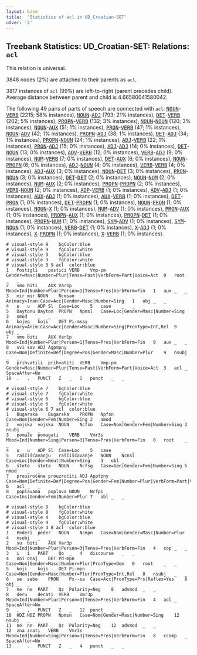 ```yaml
---
layout: base
title:  'Statistics of acl in UD_Croatian-SET'
udver: '2'
---
```


## Treebank Statistics: UD_Croatian-SET: Relations: `acl`

This relation is universal.

3848 nodes (2%) are attached to their parents as `acl`.

3817 instances of `acl` (99%) are left-to-right (parent precedes child).
Average distance between parent and child is 4.66580041580042.

The following 49 pairs of parts of speech are connected with `acl`: <tt><a href="hr_set-pos-NOUN.html">NOUN</a></tt>-<tt><a href="hr_set-pos-VERB.html">VERB</a></tt> (2215; 58% instances), <tt><a href="hr_set-pos-NOUN.html">NOUN</a></tt>-<tt><a href="hr_set-pos-ADJ.html">ADJ</a></tt> (793; 21% instances), <tt><a href="hr_set-pos-DET.html">DET</a></tt>-<tt><a href="hr_set-pos-VERB.html">VERB</a></tt> (202; 5% instances), <tt><a href="hr_set-pos-PROPN.html">PROPN</a></tt>-<tt><a href="hr_set-pos-VERB.html">VERB</a></tt> (132; 3% instances), <tt><a href="hr_set-pos-NOUN.html">NOUN</a></tt>-<tt><a href="hr_set-pos-NOUN.html">NOUN</a></tt> (120; 3% instances), <tt><a href="hr_set-pos-NOUN.html">NOUN</a></tt>-<tt><a href="hr_set-pos-AUX.html">AUX</a></tt> (51; 1% instances), <tt><a href="hr_set-pos-PRON.html">PRON</a></tt>-<tt><a href="hr_set-pos-VERB.html">VERB</a></tt> (47; 1% instances), <tt><a href="hr_set-pos-NOUN.html">NOUN</a></tt>-<tt><a href="hr_set-pos-ADV.html">ADV</a></tt> (42; 1% instances), <tt><a href="hr_set-pos-PROPN.html">PROPN</a></tt>-<tt><a href="hr_set-pos-ADJ.html">ADJ</a></tt> (38; 1% instances), <tt><a href="hr_set-pos-DET.html">DET</a></tt>-<tt><a href="hr_set-pos-ADJ.html">ADJ</a></tt> (34; 1% instances), <tt><a href="hr_set-pos-PROPN.html">PROPN</a></tt>-<tt><a href="hr_set-pos-NOUN.html">NOUN</a></tt> (24; 1% instances), <tt><a href="hr_set-pos-ADJ.html">ADJ</a></tt>-<tt><a href="hr_set-pos-VERB.html">VERB</a></tt> (22; 1% instances), <tt><a href="hr_set-pos-PRON.html">PRON</a></tt>-<tt><a href="hr_set-pos-ADJ.html">ADJ</a></tt> (15; 0% instances), <tt><a href="hr_set-pos-ADJ.html">ADJ</a></tt>-<tt><a href="hr_set-pos-ADJ.html">ADJ</a></tt> (14; 0% instances), <tt><a href="hr_set-pos-DET.html">DET</a></tt>-<tt><a href="hr_set-pos-NOUN.html">NOUN</a></tt> (13; 0% instances), <tt><a href="hr_set-pos-ADV.html">ADV</a></tt>-<tt><a href="hr_set-pos-VERB.html">VERB</a></tt> (12; 0% instances), <tt><a href="hr_set-pos-VERB.html">VERB</a></tt>-<tt><a href="hr_set-pos-ADJ.html">ADJ</a></tt> (9; 0% instances), <tt><a href="hr_set-pos-NUM.html">NUM</a></tt>-<tt><a href="hr_set-pos-VERB.html">VERB</a></tt> (7; 0% instances), <tt><a href="hr_set-pos-DET.html">DET</a></tt>-<tt><a href="hr_set-pos-AUX.html">AUX</a></tt> (6; 0% instances), <tt><a href="hr_set-pos-NOUN.html">NOUN</a></tt>-<tt><a href="hr_set-pos-PROPN.html">PROPN</a></tt> (6; 0% instances), <tt><a href="hr_set-pos-ADJ.html">ADJ</a></tt>-<tt><a href="hr_set-pos-NOUN.html">NOUN</a></tt> (4; 0% instances), <tt><a href="hr_set-pos-VERB.html">VERB</a></tt>-<tt><a href="hr_set-pos-VERB.html">VERB</a></tt> (4; 0% instances), <tt><a href="hr_set-pos-ADJ.html">ADJ</a></tt>-<tt><a href="hr_set-pos-AUX.html">AUX</a></tt> (3; 0% instances), <tt><a href="hr_set-pos-NOUN.html">NOUN</a></tt>-<tt><a href="hr_set-pos-DET.html">DET</a></tt> (3; 0% instances), <tt><a href="hr_set-pos-PRON.html">PRON</a></tt>-<tt><a href="hr_set-pos-NOUN.html">NOUN</a></tt> (3; 0% instances), <tt><a href="hr_set-pos-DET.html">DET</a></tt>-<tt><a href="hr_set-pos-DET.html">DET</a></tt> (2; 0% instances), <tt><a href="hr_set-pos-NOUN.html">NOUN</a></tt>-<tt><a href="hr_set-pos-NUM.html">NUM</a></tt> (2; 0% instances), <tt><a href="hr_set-pos-NUM.html">NUM</a></tt>-<tt><a href="hr_set-pos-AUX.html">AUX</a></tt> (2; 0% instances), <tt><a href="hr_set-pos-PROPN.html">PROPN</a></tt>-<tt><a href="hr_set-pos-PROPN.html">PROPN</a></tt> (2; 0% instances), <tt><a href="hr_set-pos-VERB.html">VERB</a></tt>-<tt><a href="hr_set-pos-NOUN.html">NOUN</a></tt> (2; 0% instances), <tt><a href="hr_set-pos-ADP.html">ADP</a></tt>-<tt><a href="hr_set-pos-VERB.html">VERB</a></tt> (1; 0% instances), <tt><a href="hr_set-pos-ADV.html">ADV</a></tt>-<tt><a href="hr_set-pos-ADJ.html">ADJ</a></tt> (1; 0% instances), <tt><a href="hr_set-pos-AUX.html">AUX</a></tt>-<tt><a href="hr_set-pos-ADJ.html">ADJ</a></tt> (1; 0% instances), <tt><a href="hr_set-pos-AUX.html">AUX</a></tt>-<tt><a href="hr_set-pos-VERB.html">VERB</a></tt> (1; 0% instances), <tt><a href="hr_set-pos-DET.html">DET</a></tt>-<tt><a href="hr_set-pos-PRON.html">PRON</a></tt> (1; 0% instances), <tt><a href="hr_set-pos-DET.html">DET</a></tt>-<tt><a href="hr_set-pos-PROPN.html">PROPN</a></tt> (1; 0% instances), <tt><a href="hr_set-pos-NOUN.html">NOUN</a></tt>-<tt><a href="hr_set-pos-PRON.html">PRON</a></tt> (1; 0% instances), <tt><a href="hr_set-pos-NOUN.html">NOUN</a></tt>-<tt><a href="hr_set-pos-X.html">X</a></tt> (1; 0% instances), <tt><a href="hr_set-pos-NUM.html">NUM</a></tt>-<tt><a href="hr_set-pos-ADV.html">ADV</a></tt> (1; 0% instances), <tt><a href="hr_set-pos-PRON.html">PRON</a></tt>-<tt><a href="hr_set-pos-AUX.html">AUX</a></tt> (1; 0% instances), <tt><a href="hr_set-pos-PROPN.html">PROPN</a></tt>-<tt><a href="hr_set-pos-AUX.html">AUX</a></tt> (1; 0% instances), <tt><a href="hr_set-pos-PROPN.html">PROPN</a></tt>-<tt><a href="hr_set-pos-DET.html">DET</a></tt> (1; 0% instances), <tt><a href="hr_set-pos-PROPN.html">PROPN</a></tt>-<tt><a href="hr_set-pos-NUM.html">NUM</a></tt> (1; 0% instances), <tt><a href="hr_set-pos-SYM.html">SYM</a></tt>-<tt><a href="hr_set-pos-ADV.html">ADV</a></tt> (1; 0% instances), <tt><a href="hr_set-pos-SYM.html">SYM</a></tt>-<tt><a href="hr_set-pos-NOUN.html">NOUN</a></tt> (1; 0% instances), <tt><a href="hr_set-pos-VERB.html">VERB</a></tt>-<tt><a href="hr_set-pos-DET.html">DET</a></tt> (1; 0% instances), <tt><a href="hr_set-pos-X.html">X</a></tt>-<tt><a href="hr_set-pos-ADJ.html">ADJ</a></tt> (1; 0% instances), <tt><a href="hr_set-pos-X.html">X</a></tt>-<tt><a href="hr_set-pos-PROPN.html">PROPN</a></tt> (1; 0% instances), <tt><a href="hr_set-pos-X.html">X</a></tt>-<tt><a href="hr_set-pos-VERB.html">VERB</a></tt> (1; 0% instances).


~~~ conllu
# visual-style 9	bgColor:blue
# visual-style 9	fgColor:white
# visual-style 3	bgColor:blue
# visual-style 3	fgColor:white
# visual-style 3 9 acl	color:blue
1	Postigli	postići	VERB	Vmp-pm	Gender=Masc|Number=Plur|Tense=Past|VerbForm=Part|Voice=Act	0	root	_	_
2	smo	biti	AUX	Var1p	Mood=Ind|Number=Plur|Person=1|Tense=Pres|VerbForm=Fin	1	aux	_	_
3	mir	mir	NOUN	Ncmsan	Animacy=Inan|Case=Acc|Gender=Masc|Number=Sing	1	obj	_	_
4	u	u	ADP	Sl	Case=Loc	5	case	_	_
5	Daytonu	Dayton	PROPN	Npmsl	Case=Loc|Gender=Masc|Number=Sing	3	nmod	_	_
6	kojeg	koji	DET	Pi-msay	Animacy=Anim|Case=Acc|Gender=Masc|Number=Sing|PronType=Int,Rel	9	obj	_	_
7	smo	biti	AUX	Var1p	Mood=Ind|Number=Plur|Person=1|Tense=Pres|VerbForm=Fin	9	aux	_	_
8	svi	sav	ADJ	Agpmpny	Case=Nom|Definite=Def|Degree=Pos|Gender=Masc|Number=Plur	9	nsubj	_	_
9	prihvatili	prihvatiti	VERB	Vmp-pm	Gender=Masc|Number=Plur|Tense=Past|VerbForm=Part|Voice=Act	3	acl	_	SpaceAfter=No
10	.	.	PUNCT	Z	_	1	punct	_	_

~~~


~~~ conllu
# visual-style 7	bgColor:blue
# visual-style 7	fgColor:white
# visual-style 6	bgColor:blue
# visual-style 6	fgColor:white
# visual-style 6 7 acl	color:blue
1	Bugarska	Bugarska	PROPN	Npfsn	Case=Nom|Gender=Fem|Number=Sing	2	amod	_	_
2	vojska	vojska	NOUN	Ncfsn	Case=Nom|Gender=Fem|Number=Sing	3	nsubj	_	_
3	pomaže	pomagati	VERB	Vmr3s	Mood=Ind|Number=Sing|Person=3|Tense=Pres|VerbForm=Fin	0	root	_	_
4	u	u	ADP	Sl	Case=Loc	5	case	_	_
5	raščišćavanju	raščišćavanje	NOUN	Ncnsl	Case=Loc|Gender=Neut|Number=Sing	3	obl	_	_
6	štete	šteta	NOUN	Ncfsg	Case=Gen|Gender=Fem|Number=Sing	5	nmod	_	_
7	prouzročene	prouzročiti	ADJ	Appfpny	Case=Nom|Definite=Def|Degree=Pos|Gender=Fem|Number=Plur|VerbForm=Part|Voice=Pass	6	acl	_	_
8	poplavama	poplava	NOUN	Ncfpi	Case=Ins|Gender=Fem|Number=Plur	7	obl	_	_

~~~


~~~ conllu
# visual-style 8	bgColor:blue
# visual-style 8	fgColor:white
# visual-style 4	bgColor:blue
# visual-style 4	fgColor:white
# visual-style 4 8 acl	color:blue
1	Pederi	peder	NOUN	Ncmpn	Case=Nom|Gender=Masc|Number=Plur	4	nsubj	_	_
2	su	biti	AUX	Var3p	Mood=Ind|Number=Plur|Person=3|Tense=Pres|VerbForm=Fin	4	cop	_	_
3	i	i	PART	Qo	_	4	discourse	_	_
4	oni	onaj	DET	Pd-mpn	Case=Nom|Gender=Masc|Number=Plur|PronType=Dem	0	root	_	_
5	koji	koji	DET	Pi-mpn	Case=Nom|Gender=Masc|Number=Plur|PronType=Int,Rel	8	nsubj	_	_
6	se	sebe	PRON	Px--sa	Case=Acc|PronType=Prs|Reflex=Yes	8	obj	_	_
7	ne	ne	PART	Qz	Polarity=Neg	8	advmod	_	_
8	deru	derati	VERB	Vmr3p	Mood=Ind|Number=Plur|Person=3|Tense=Pres|VerbForm=Fin	4	acl	_	SpaceAfter=No
9	,	,	PUNCT	Z	_	12	punct	_	_
10	HDZ	HDZ	PROPN	Npmsn	Case=Nom|Gender=Masc|Number=Sing	12	nsubj	_	_
11	ne	ne	PART	Qz	Polarity=Neg	12	advmod	_	_
12	zna	znati	VERB	Vmr3s	Mood=Ind|Number=Sing|Person=3|Tense=Pres|VerbForm=Fin	8	ccomp	_	SpaceAfter=No
13	.	.	PUNCT	Z	_	4	punct	_	_

~~~


